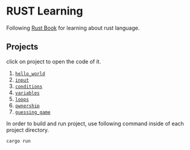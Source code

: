 # RUST Learning

Following [Rust Book](https://doc.rust-lang.org/stable/book/) for learning about rust language.

## Projects

click on project to open the code of it.

1. [`hello_world`](https://github.com/Sheikhharis50/rust-learning/tree/main/hello_world/)
2. [`input`](https://github.com/Sheikhharis50/rust-learning/tree/main/input/)
3. [`conditions`](https://github.com/Sheikhharis50/rust-learning/tree/main/conditions/)
4. [`variables`](https://github.com/Sheikhharis50/rust-learning/tree/main/variables/)
5. [`loops`](https://github.com/Sheikhharis50/rust-learning/tree/main/loops/)
6. [`ownership`](https://github.com/Sheikhharis50/rust-learning/tree/main/ownership/)
7. [`guessing_game`](https://github.com/Sheikhharis50/rust-learning/tree/main/guessing_game)

In order to build and run project, use following command inside of each project directory.

```sh
cargo run
```
